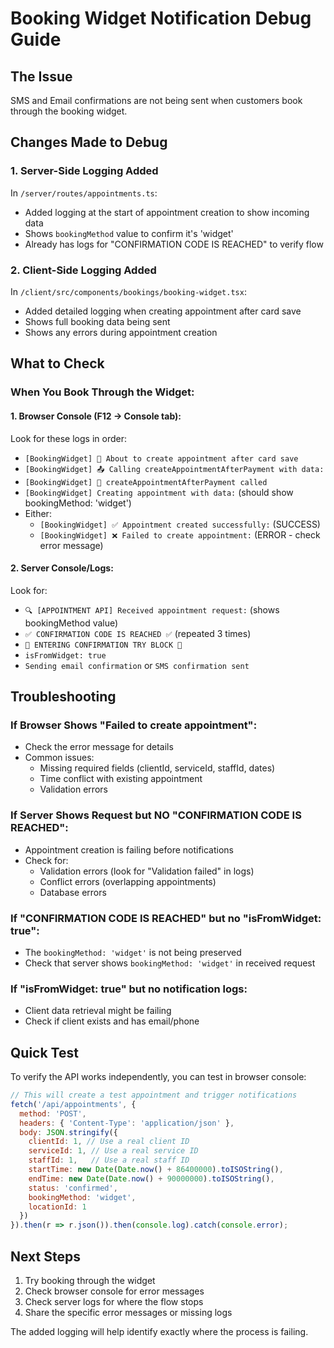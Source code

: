 # Booking Widget Notification Debug Guide

## The Issue
SMS and Email confirmations are not being sent when customers book through the booking widget.

## Changes Made to Debug

### 1. Server-Side Logging Added
In `/server/routes/appointments.ts`:
- Added logging at the start of appointment creation to show incoming data
- Shows `bookingMethod` value to confirm it's 'widget'
- Already has logs for "CONFIRMATION CODE IS REACHED" to verify flow

### 2. Client-Side Logging Added
In `/client/src/components/bookings/booking-widget.tsx`:
- Added detailed logging when creating appointment after card save
- Shows full booking data being sent
- Shows any errors during appointment creation

## What to Check

### When You Book Through the Widget:

#### 1. Browser Console (F12 → Console tab):
Look for these logs in order:
- `[BookingWidget] 🎯 About to create appointment after card save`
- `[BookingWidget] 📤 Calling createAppointmentAfterPayment with data:`
- `[BookingWidget] 🚀 createAppointmentAfterPayment called`
- `[BookingWidget] Creating appointment with data:` (should show bookingMethod: 'widget')
- Either:
  - `[BookingWidget] ✅ Appointment created successfully:` (SUCCESS)
  - `[BookingWidget] ❌ Failed to create appointment:` (ERROR - check error message)

#### 2. Server Console/Logs:
Look for:
- `🔍 [APPOINTMENT API] Received appointment request:` (shows bookingMethod value)
- `✅ CONFIRMATION CODE IS REACHED ✅` (repeated 3 times)
- `🚨 ENTERING CONFIRMATION TRY BLOCK 🚨`
- `isFromWidget: true`
- `Sending email confirmation` or `SMS confirmation sent`

## Troubleshooting

### If Browser Shows "Failed to create appointment":
- Check the error message for details
- Common issues:
  - Missing required fields (clientId, serviceId, staffId, dates)
  - Time conflict with existing appointment
  - Validation errors

### If Server Shows Request but NO "CONFIRMATION CODE IS REACHED":
- Appointment creation is failing before notifications
- Check for:
  - Validation errors (look for "Validation failed" in logs)
  - Conflict errors (overlapping appointments)
  - Database errors

### If "CONFIRMATION CODE IS REACHED" but no "isFromWidget: true":
- The `bookingMethod: 'widget'` is not being preserved
- Check that server shows `bookingMethod: 'widget'` in received request

### If "isFromWidget: true" but no notification logs:
- Client data retrieval might be failing
- Check if client exists and has email/phone

## Quick Test
To verify the API works independently, you can test in browser console:

```javascript
// This will create a test appointment and trigger notifications
fetch('/api/appointments', {
  method: 'POST',
  headers: { 'Content-Type': 'application/json' },
  body: JSON.stringify({
    clientId: 1, // Use a real client ID
    serviceId: 1, // Use a real service ID
    staffId: 1,   // Use a real staff ID
    startTime: new Date(Date.now() + 86400000).toISOString(),
    endTime: new Date(Date.now() + 90000000).toISOString(),
    status: 'confirmed',
    bookingMethod: 'widget',
    locationId: 1
  })
}).then(r => r.json()).then(console.log).catch(console.error);
```

## Next Steps
1. Try booking through the widget
2. Check browser console for error messages
3. Check server logs for where the flow stops
4. Share the specific error messages or missing logs

The added logging will help identify exactly where the process is failing.
